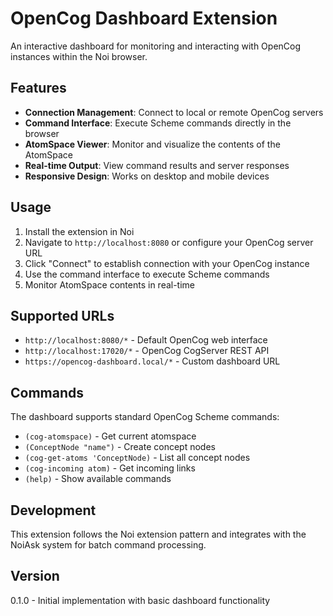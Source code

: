 # OpenCog Dashboard Extension

An interactive dashboard for monitoring and interacting with OpenCog instances within the Noi browser.

## Features

- **Connection Management**: Connect to local or remote OpenCog servers
- **Command Interface**: Execute Scheme commands directly in the browser
- **AtomSpace Viewer**: Monitor and visualize the contents of the AtomSpace
- **Real-time Output**: View command results and server responses
- **Responsive Design**: Works on desktop and mobile devices

## Usage

1. Install the extension in Noi
2. Navigate to `http://localhost:8080` or configure your OpenCog server URL
3. Click "Connect" to establish connection with your OpenCog instance
4. Use the command interface to execute Scheme commands
5. Monitor AtomSpace contents in real-time

## Supported URLs

- `http://localhost:8080/*` - Default OpenCog web interface
- `http://localhost:17020/*` - OpenCog CogServer REST API
- `https://opencog-dashboard.local/*` - Custom dashboard URL

## Commands

The dashboard supports standard OpenCog Scheme commands:

- `(cog-atomspace)` - Get current atomspace
- `(ConceptNode "name")` - Create concept nodes
- `(cog-get-atoms 'ConceptNode)` - List all concept nodes
- `(cog-incoming atom)` - Get incoming links
- `(help)` - Show available commands

## Development

This extension follows the Noi extension pattern and integrates with the NoiAsk system for batch command processing.

## Version

0.1.0 - Initial implementation with basic dashboard functionality
